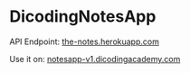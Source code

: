 # DicodingNotesApp

API Endpoint: [the-notes.herokuapp.com](http://the-notes.herokuapp.com)

Use it on: [notesapp-v1.dicodingacademy.com](http://notesapp-v1.dicodingacademy.com)

